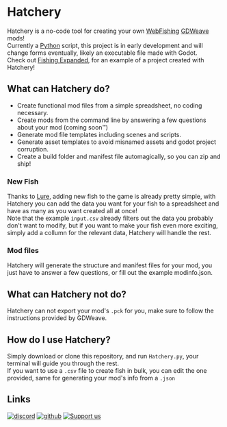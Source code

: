 # Hatchery  

Hatchery is a no-code tool for creating your own [WebFishing](https://webfishing.pro) [GDWeave](https://github.com/NotNite/GDWeave) mods!  
Currently a [Python](https://www.python.org) script, this project is in early development and will change forms eventually, likely an executable file made with Godot.  
Check out [Fishing Expanded](https://github.com/coolbot100s/FishingExpanded), for an example of a project created with Hatchery!  

## What can Hatchery do?

- Create functional mod files from a simple spreadsheet, no coding necessary.
- Create mods from the command line by answering a few questions about your mod (coming soon™️)
- Generate mod file templates including scenes and scripts.  
- Generate asset templates to avoid misnamed assets and godot project corruption.  
- Create a build folder and manifest file automagically, so you can zip and ship!

### New Fish

Thanks to [Lure](https://github.com/Sulayre/WebfishingLure), adding new fish to the game is already pretty simple, with Hatchery you can add the data you want for your fish to a spreadsheet and have as many as you want created all at once!  
Note that the example `input.csv` already filters out the data you probably don't want to modify, but if you want to make your fish even more exciting, simply add a collumn for the relevant data, Hatchery will handle the rest.  

### Mod files

Hatchery will generate the structure and manifest files for your mod, you just have to answer a few questions, or fill out the example modinfo.json.  

## What can Hatchery not do?  

Hatchery can not export your mod's `.pck` for you, make sure to follow the instructions provided by GDWeave.  

## How do I use Hatchery?

Simply download or clone this repository, and run `Hatchery.py`, your terminal will guide you through the rest.  
If you want to use a `.csv` file to create fish in bulk, you can edit the one provided, same for generating your mod's info from a `.json`  

## Links

[![discord](https://cdn.jsdelivr.net/npm/@intergrav/devins-badges@3/assets/cozy-minimal/social/discord-singular_vector.svg)](https://discord.gg/qxRVkGDjdJ) 
[![github](https://cdn.jsdelivr.net/npm/@intergrav/devins-badges@3/assets/cozy-minimal/available/github_vector.svg)](https://github.com/coolbot100s) 
[![Support us](https://cdn.jsdelivr.net/npm/@intergrav/devins-badges@3/assets/cozy-minimal/donate/generic-singular_vector.svg)](https://github.com/sponsors/coolbot100s)
